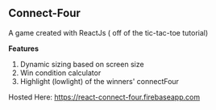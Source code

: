 ## Connect-Four
A game created with ReactJs ( off of the tic-tac-toe tutorial)
<br>

**Features**
1. Dynamic sizing based on screen size
2. Win condition calculator
3. Highlight (lowlight) of the winners' connectFour

Hosted Here: https://react-connect-four.firebaseapp.com
